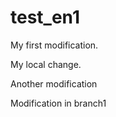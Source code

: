# test_en1

My first modification.

My local change.

Another modification

Modification in branch1
